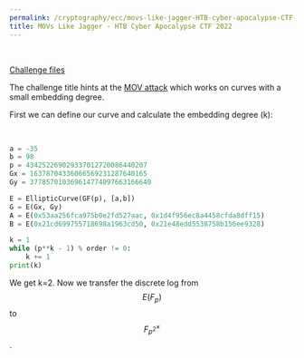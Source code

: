 ```yaml
---
permalink: /cryptography/ecc/movs-like-jagger-HTB-cyber-apocalypse-CTF-2022 
title: MOVs Like Jagger - HTB Cyber Apocalypse CTF 2022 
---
```


<br>

[Challenge files](https://github.com/Connor-McCartney/CTF_Files/tree/main/2022/HTB-Cyber-Apocalypse/crypto_movs_like_jagger)


The challenge title hints at the [MOV attack](https://eprint.iacr.org/2018/307.pdf) which works on curves with a small embedding degree. <br>

First we can define our curve and calculate the embedding degree (k):

<br>

```python
a = -35
b = 98
p = 434252269029337012720086440207
Gx = 16378704336066569231287640165
Gy = 377857010369614774097663166640

E = EllipticCurve(GF(p), [a,b])
G = E(Gx, Gy)
A = E(0x53aa256fca975b0e2fd527aac, 0x1d4f956ec8a4458cfda8dff15)
B = E(0x21cd699755718698a1963cd50, 0x21e48edd5538758b156ee9328)

k = 1
while (p**k - 1) % order != 0:
    k += 1
print(k) 
```

We get k=2. Now we transfer the discrete log from $$E(F_p)$$ to $$F_{p^2}^\times$$. 



